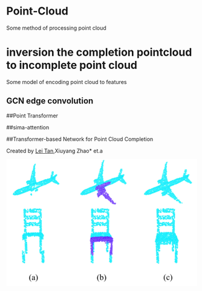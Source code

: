 # Point-Cloud
Some method of processing point cloud

# inversion the completion pointcloud to incomplete point cloud


Some model of encoding point cloud to features

## GCN edge convolution

##Point Transformer 

##sima-attention 

##Transformer-based Network for Point Cloud Completion 

Created by [Lei Tan](https://github.com//Hello-hubKing),Xiuyang Zhao\* et.a

![intro](fig/result.jpg)